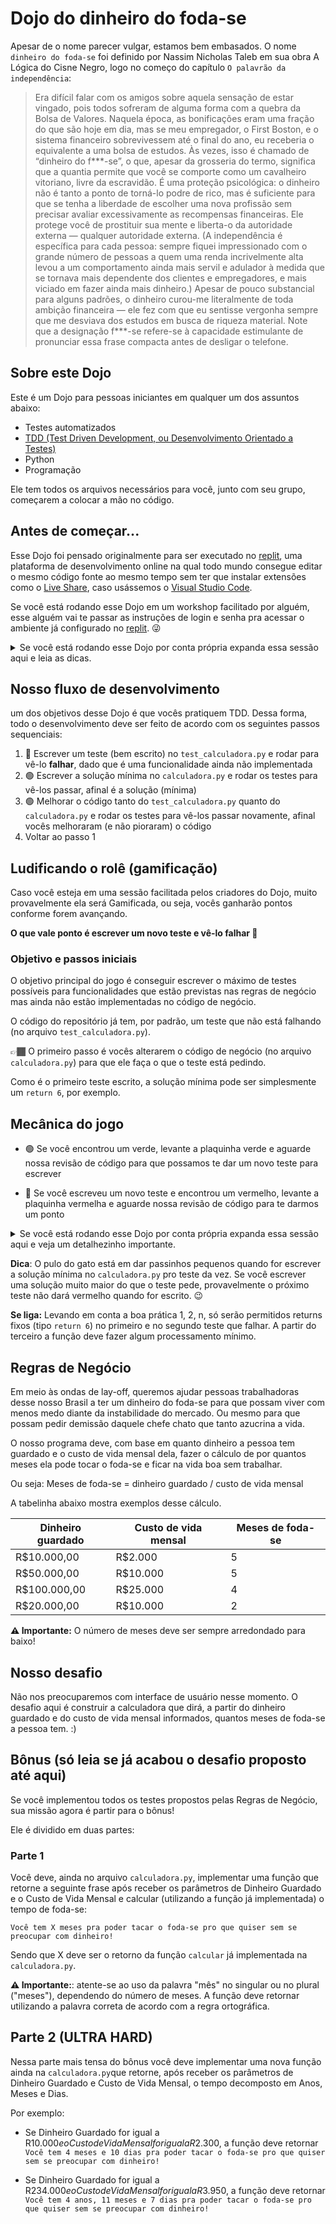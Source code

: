 # Dojo do dinheiro do foda-se

Apesar de o nome parecer vulgar, estamos bem embasados. O nome `dinheiro do foda-se` foi definido por Nassim Nicholas Taleb em sua obra A Lógica do Cisne Negro, logo no começo do capítulo `O palavrão da independência`:

> Era difícil falar com os amigos sobre aquela sensação de estar vingado, pois todos sofreram de alguma forma com a quebra da Bolsa de Valores. Naquela época, as bonificações eram uma fração do que são hoje em dia, mas se meu empregador, o First Boston, e o sistema financeiro sobrevivessem até o final do ano, eu receberia o equivalente a uma bolsa de estudos. Às vezes, isso é chamado de “dinheiro do f***-se”, o que, apesar da grosseria do termo, significa que a quantia permite que você se comporte como um cavalheiro vitoriano, livre da escravidão. É uma proteção psicológica: o dinheiro não é tanto a ponto de torná-lo podre de rico, mas é suficiente para que se tenha a liberdade de escolher uma nova profissão sem precisar avaliar excessivamente as recompensas financeiras. Ele protege você de prostituir sua mente e liberta-o da autoridade externa — qualquer autoridade externa. (A independência é específica para cada pessoa: sempre fiquei impressionado com o grande número de pessoas a quem uma renda incrivelmente alta levou a um comportamento ainda mais servil e adulador à medida que se tornava mais dependente dos clientes e empregadores, e mais viciado em fazer ainda mais dinheiro.) Apesar de pouco substancial para alguns padrões, o dinheiro curou-me literalmente de toda ambição financeira — ele fez com que eu sentisse vergonha sempre que me desviava dos estudos em busca de riqueza material. Note que a designação f***-se refere-se à capacidade estimulante de pronunciar essa frase compacta antes de desligar o telefone.

## Sobre este Dojo

Este é um Dojo para pessoas iniciantes em qualquer um dos assuntos abaixo:

- Testes automatizados
- [TDD (Test Driven Development, ou Desenvolvimento Orientado a Testes)](https://pt.wikipedia.org/wiki/Test-driven_development)
- Python
- Programação

Ele tem todos os arquivos necessários para você, junto com seu grupo, começarem a colocar a mão no código.

## Antes de começar...

Esse Dojo foi pensado originalmente para ser executado no [replit](https://replit.com), uma plataforma de desenvolvimento online na qual todo mundo consegue editar o mesmo código fonte ao mesmo tempo sem ter que instalar extensões como o [Live Share](https://visualstudio.microsoft.com/pt-br/services/live-share/), caso usássemos o [Visual Studio Code](https://code.visualstudio.com).

Se você está rodando esse Dojo em um workshop facilitado por alguém, esse alguém vai te passar as instruções de login e senha pra acessar o ambiente já configurado no [replit](https://replit.com). 😜

<details>
  <summary>Se você está rodando esse Dojo por conta própria expanda essa sessão aqui e leia as dicas.</summary>

Fique a vontade para criar uma conta no replit e experimentá-lo! Tenha em mente:

1. Que a versão gratuita do [replit](https://replit.com) só te permite chamar 1 pessoa pra colaborar com você. A alternativa é você compartilhar seu user e senha (nada seguro) com outras pessoas, assim vocês conseguem usar em grupos maiores.

2. Dentro do [replit](https://replit.com) você vai ter que colocar a URL desse projeto (https://github.com/tiolula/tdd_fodase.git) para que ele baixe o código fonte

3. Mesmo selecionando que o seu projeto é em Python, você vai ter que instalar o Pytest (`pip install pytest`) no [replit](https://replit.com), e é legal, inclusive, configurar o botão `RUN` pra executar o comando `pytest`.

</details>

## Nosso fluxo de desenvolvimento

um dos objetivos desse Dojo é que vocês pratiquem TDD. Dessa forma, todo o desenvolvimento deve ser feito de acordo com os seguintes passos sequenciais:

1. 🔴 Escrever um teste (bem escrito) no `test_calculadora.py` e rodar para vê-lo **falhar**, dado que é uma funcionalidade ainda não implementada
2. 🟢 Escrever a solução mínima no `calculadora.py` e rodar os testes para vê-los passar, afinal é a solução (mínima)
3. 🟢 Melhorar o código tanto do `test_calculadora.py` quanto do `calculadora.py` e rodar os testes para vê-los passar novamente, afinal vocês melhoraram (e não pioraram) o código
4. Voltar ao passo 1

## Ludificando o rolê (gamificação)

Caso você esteja em uma sessão facilitada pelos criadores do Dojo, muito provavelmente ela será Gamificada, ou seja, vocês ganharão pontos conforme forem avançando.

**O que vale ponto é escrever um novo teste e vê-lo falhar 🔴**

### Objetivo e passos iniciais

O objetivo principal do jogo é conseguir escrever o máximo de testes possíveis para funcionalidades que estão previstas nas regras de negócio mas ainda não estão implementadas no código de negócio.

O código do repositório já tem, por padrão, um teste que não está falhando (no arquivo `test_calculadora.py`).

👉🏾 O primeiro passo é vocês alterarem o código de negócio (no arquivo `calculadora.py`) para que ele faça o que o teste está pedindo.

Como é o primeiro teste escrito, a solução mínima pode ser simplesmente um `return 6`, por exemplo.

## Mecânica do jogo

- 🟢 Se você encontrou um verde, levante a plaquinha verde e aguarde nossa revisão de código para que possamos te dar um novo teste para escrever

- 🔴 Se você escreveu um novo teste e encontrou um vermelho, levante a plaquinha vermelha e aguarde nossa revisão de código para te darmos um ponto

<details>
  <summary>Se você está rodando esse Dojo por conta própria expanda essa sessão aqui e veja um detalhezinho importante.</summary>

Se você está rodando por conta própria, ou seja, sem pessoas facilitando o rolê pra você, provavelmente não vai rolar nem plaquinha nem revisão de código, né?

Mas tatu do bem. Faz o seguinte: Contabilize seus pontos por conta própria e use a sequência de testes que está no endereço: http://dontpad.com/tdd_fodase_teste1

Mesmo jogando sem facilitação é importante seguir a mecânica proposta. Não veja o teste seguinte sem ter acabado o anterior. \o/

</details>

**Dica**: O pulo do gato está em dar passinhos pequenos quando for escrever a solução mínima no `calculadora.py` pro teste da vez. Se você escrever uma solução muito maior do que o teste pede, provavelmente o próximo teste não dará vermelho quando for escrito. 😉

**Se liga:** Levando em conta a boa prática 1, 2, n, só serão permitidos returns fixos (tipo `return 6`) no primeiro e no segundo teste que falhar. A partir do terceiro a função deve fazer algum processamento mínimo.

## Regras de Negócio

Em meio às ondas de lay-off, queremos ajudar pessoas trabalhadoras desse nosso Brasil a ter um dinheiro do foda-se para que possam viver com menos medo diante da instabilidade do mercado. Ou mesmo para que possam pedir demissão daquele chefe chato que tanto azucrina a vida.

O nosso programa deve, com base em quanto dinheiro a pessoa tem guardado e o custo de vida mensal dela, fazer o cálculo de por quantos meses ela pode tocar o foda-se e ficar na vida boa sem trabalhar.

Ou seja: Meses de foda-se = dinheiro guardado / custo de vida mensal

A tabelinha abaixo mostra exemplos desse cálculo.

| Dinheiro guardado              | Custo de vida mensal   | Meses de foda-se   |
|--------------------------------|------------------------|--------------------|
| R$10.000,00                    | R$2.000                | 5                  |
| R$50.000,00                    | R$10.000               | 5                  |
| R$100.000,00                   | R$25.000               | 4                  |
| R$20.000,00                    | R$10.000               | 2                  |

**⚠️ Importante:** O número de meses deve ser sempre arredondado para baixo!

## Nosso desafio

Não nos preocuparemos com interface de usuário nesse momento. O desafio aqui é construir a calculadora que dirá, a partir do dinheiro guardado e do custo de vida mensal informados, quantos meses de foda-se a pessoa tem. :)

## Bônus (só leia se já acabou o desafio proposto até aqui)

Se você implementou todos os testes propostos pelas Regras de Negócio, sua missão agora é partir para o bônus!

Ele é dividido em duas partes:

### Parte 1

Você deve, ainda no arquivo `calculadora.py`, implementar uma função que retorne a seguinte frase após receber os parâmetros de  Dinheiro Guardado e o Custo de Vida Mensal e calcular (utilizando a função já implementada) o tempo de foda-se:

`Você tem X meses pra poder tacar o foda-se pro que quiser sem se preocupar com dinheiro!`

Sendo que X deve ser o retorno da função `calcular` já implementada na `calculadora.py`.

**⚠️ Importante:**: atente-se ao uso da palavra "mês" no singular ou no plural ("meses"), dependendo do número de meses. A função deve retornar utilizando a palavra correta de acordo com a regra ortográfica.

## Parte 2 (ULTRA HARD)

Nessa parte mais tensa do bônus você deve implementar uma nova função ainda na `calculadora.py`que retorne, após receber os parâmetros de Dinheiro Guardado e Custo de Vida Mensal, o tempo decomposto em Anos, Meses e Dias.

Por exemplo:

- Se Dinheiro Guardado for igual a R$10.000 e o Custo de Vida Mensal for igual a R$2.300, a função deve retornar `Você tem 4 meses e 10 dias pra poder tacar o foda-se pro que quiser sem se preocupar com dinheiro!`

- Se Dinheiro Guardado for igual a R$234.000 e o Custo de Vida Mensal for igual a R$3.950, a função deve retornar `Você tem 4 anos, 11 meses e 7 dias pra poder tacar o foda-se pro que quiser sem se preocupar com dinheiro!`
